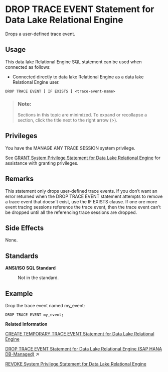 <!-- loio816f81ae6ce210149309e843cf27de9d -->

# DROP TRACE EVENT Statement for Data Lake Relational Engine

Drops a user-defined trace event.



<a name="loio816f81ae6ce210149309e843cf27de9d__section_azh_5fj_znb"/>

## Usage

This data lake Relational Engine SQL statement can be used when connected as follows:

-   Connected directly to data lake Relational Engine as a data lake Relational Engine user.



```
DROP TRACE EVENT [ IF EXISTS ] <trace-event-name>
```



> ### Note:  
> Sections in this topic are minimized. To expand or recollapse a section, click the title next to the right arrow \(*\>*\).



<a name="loio816f81ae6ce210149309e843cf27de9d__drop_tracce_event_privileges1"/>

## Privileges

You have the MANAGE ANY TRACE SESSION system privilege.

See [GRANT System Privilege Statement for Data Lake Relational Engine](grant-system-privilege-statement-for-data-lake-relational-engine-a3dfcb0.md) for assistance with granting privileges.



<a name="loio816f81ae6ce210149309e843cf27de9d__drop_trace_event_remarks1"/>

## Remarks

This statement only drops user-defined trace events. If you don’t want an error returned when the DROP TRACE EVENT statement attempts to remove a trace event that doesn’t exist, use the IF EXISTS clause. If one ore more event tracing sessions reference the trace event, then the trace event can’t be dropped until all the referencing trace sessions are dropped.



<a name="loio816f81ae6ce210149309e843cf27de9d__drop_trace_event_side_effects1"/>

## Side Effects

None.



<a name="loio816f81ae6ce210149309e843cf27de9d__drop_trace_event_standards1"/>

## Standards


<dl>
<dt><b>

ANSI/ISO SQL Standard

</b></dt>
<dd>

Not in the standard.



</dd>
</dl>



## Example

Drop the trace event named my\_event:

```
DROP TRACE EVENT my_event;
```

**Related Information**  


[CREATE TEMPORARY TRACE EVENT Statement for Data Lake Relational Engine](create-temporary-trace-event-statement-for-data-lake-relational-engine-816cfdb.md "Creates a user trace event that persists until the database is stopped.")

[DROP TRACE EVENT Statement for Data Lake Relational Engine (SAP HANA DB-Managed)](https://help.sap.com/viewer/a898e08b84f21015969fa437e89860c8/2024_3_QRC/en-US/63579584baca4c78a6b2f830a2dfcc36.html "Drops a user-defined trace event.") :arrow_upper_right:

[REVOKE System Privilege Statement for Data Lake Relational Engine](revoke-system-privilege-statement-for-data-lake-relational-engine-a3eadda.md "Removes specific system privileges from specific users and the right to administer the privilege.")

